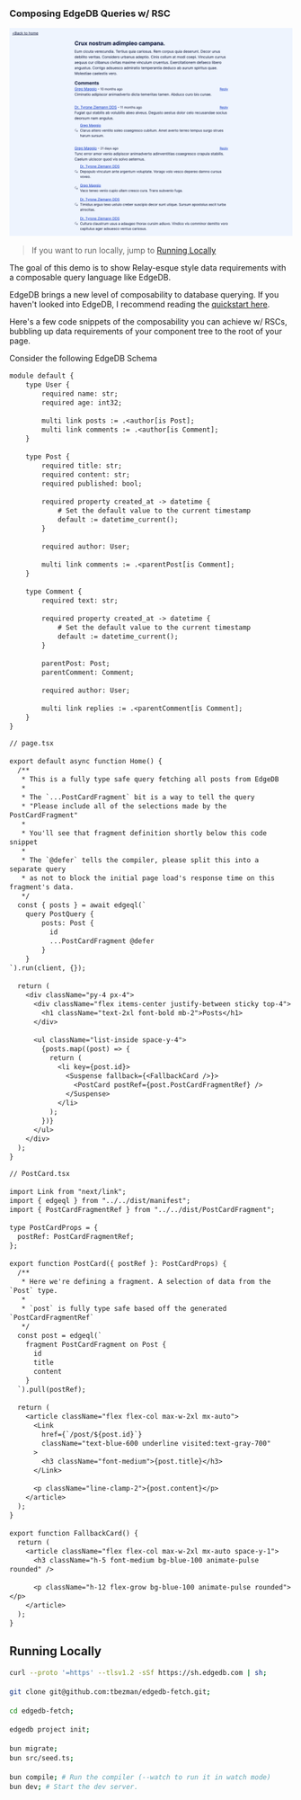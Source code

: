 ### Composing EdgeDB Queries w/ RSC

![Demo](./readme/post.png)

> If you want to run locally, jump to [Running Locally](#running-locally)

The goal of this demo is to show Relay-esque style data requirements with a composable query language like EdgeDB.

EdgeDB brings a new level of composability to database querying. If you haven't looked into EdgeDB, I recommend reading the [quickstart here](https://www.edgedb.com/docs/intro/quickstart).

Here's a few code snippets of the composability you can achieve w/ RSCs, bubbling up data requirements of your component tree to the root of your page.

Consider the following EdgeDB Schema

```edgeql
module default {
    type User {
        required name: str;
        required age: int32;

        multi link posts := .<author[is Post];
        multi link comments := .<author[is Comment];
    }

    type Post {
        required title: str;
        required content: str;
        required published: bool;

        required property created_at -> datetime {
            # Set the default value to the current timestamp
            default := datetime_current();
        }

        required author: User;

        multi link comments := .<parentPost[is Comment];
    }

    type Comment {
        required text: str;

        required property created_at -> datetime {
            # Set the default value to the current timestamp
            default := datetime_current();
        }

        parentPost: Post;
        parentComment: Comment;

        required author: User;

        multi link replies := .<parentComment[is Comment];
    }
}
```

```tsx
// page.tsx

export default async function Home() {
  /**
   * This is a fully type safe query fetching all posts from EdgeDB
   *
   * The `...PostCardFragment` bit is a way to tell the query
   * "Please include all of the selections made by the PostCardFragment"
   *
   * You'll see that fragment definition shortly below this code snippet
   *
   * The `@defer` tells the compiler, please split this into a separate query
   * as not to block the initial page load's response time on this fragment's data.
   */
  const { posts } = await edgeql(`
    query PostQuery {
        posts: Post {
          id
          ...PostCardFragment @defer
        }
    }
`).run(client, {});

  return (
    <div className="py-4 px-4">
      <div className="flex items-center justify-between sticky top-4">
        <h1 className="text-2xl font-bold mb-2">Posts</h1>
      </div>

      <ul className="list-inside space-y-4">
        {posts.map((post) => {
          return (
            <li key={post.id}>
              <Suspense fallback={<FallbackCard />}>
                <PostCard postRef={post.PostCardFragmentRef} />
              </Suspense>
            </li>
          );
        })}
      </ul>
    </div>
  );
}
```

```tsx
// PostCard.tsx

import Link from "next/link";
import { edgeql } from "../../dist/manifest";
import { PostCardFragmentRef } from "../../dist/PostCardFragment";

type PostCardProps = {
  postRef: PostCardFragmentRef;
};

export function PostCard({ postRef }: PostCardProps) {
  /**
   * Here we're defining a fragment. A selection of data from the `Post` type.
   *
   * `post` is fully type safe based off the generated `PostCardFragmentRef`
   */
  const post = edgeql(`
    fragment PostCardFragment on Post {
      id
      title
      content
    }
  `).pull(postRef);

  return (
    <article className="flex flex-col max-w-2xl mx-auto">
      <Link
        href={`/post/${post.id}`}
        className="text-blue-600 underline visited:text-gray-700"
      >
        <h3 className="font-medium">{post.title}</h3>
      </Link>

      <p className="line-clamp-2">{post.content}</p>
    </article>
  );
}

export function FallbackCard() {
  return (
    <article className="flex flex-col max-w-2xl mx-auto space-y-1">
      <h3 className="h-5 font-medium bg-blue-100 animate-pulse rounded" />

      <p className="h-12 flex-grow bg-blue-100 animate-pulse rounded"></p>
    </article>
  );
}
```

## Running Locally

```bash
curl --proto '=https' --tlsv1.2 -sSf https://sh.edgedb.com | sh;

git clone git@github.com:tbezman/edgedb-fetch.git;

cd edgedb-fetch;

edgedb project init;

bun migrate;
bun src/seed.ts;

bun compile; # Run the compiler (--watch to run it in watch mode)
bun dev; # Start the dev server.
```

